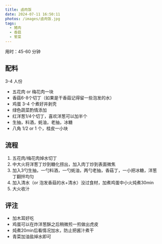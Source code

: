 ```yaml
---
title: 卤肉饭
date: 2024-07-11 16:50:11
photos: /images/卤肉饭.jpg
tags:
  - 猪肉
  - 香菇
  - 荤菜
---
```


用时：45-60 分钟

## 配料

3-4 人份

- 五花肉 or 梅花肉一块
- 香菇6-8个切丁（如果是干香菇记得留一些泡发的水）
- 鸡蛋 3-4 个煮好并剥壳
- 绿色蔬菜酌情添加
- 红洋葱1/4个切丁，喜欢洋葱可以加半个
- 生抽，料酒，蚝油，老抽，冰糖
- 八角 1/2 or 1 个，桂皮一小块

<!--more-->

## 流程

1. 五花肉/梅花肉焯水切丁
2. 中大火将洋葱丁炒到糖化捞出，加入肉丁炒到表面微焦
3. 加入3勺生抽，一勺料酒，一勺蚝油，两勺老抽，香菇丁，一小把冰糖，洋葱丁翻拌均匀
4. 加入清水（or 泡发香菇的水+清水）没过食材，加煮鸡蛋中小火炖煮30min
5. 大火收汁

## 评注

- 加木耳好吃
- 鸡蛋可以在炸洋葱酥之后稍微煎一煎做出虎皮
- 炖煮20min后看情况加水，防止把酱汁煮干
- 青菜加油盐焯水即可
